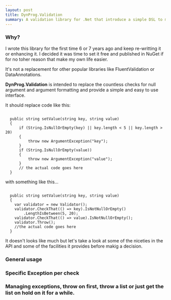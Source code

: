 ```yaml
---
layout: post
title: DynProg.Validation
summary: A validation library for .Net that introduce a simple DSL to make validation of arguments and method calls easier and less annoying.
---
```


### Why?

I wrote this library for the first time 6 or 7 years ago and keep re-writting it or enhancing it. I decided it was time to set it free and published in NuGet if for no toher reason that make my own life easier.

It's not a replacement for other popular libraries like <span class="code">FluentValidation</span> or  <span class="code">DataAnnotations</span>.

<strong>DynProg.Validation</strong> is intended to replace the countless checks for null argument and argument formatting and provide a simple and easy to use interface.

It should replace code like this:

<pre><code>
  public string setValue(string key, string value)
  {
      if (String.IsNullOrEmpty(key) || key.length < 5 || key.length > 20)
      {
          throw new ArgumentException("key");
      }
      if (String.IsNullOrEmpty(value))
      {
          throw new ArgumentException("value");
      }
      // the actual code goes here
  }
</code></pre>

with something like this...

<pre><code>
  public string setValue(string key, string value)
  {
    var validator = new Validator();
    validator.CheckThat(() => key).IsNotNullOrEmpty()
        .LengthIsBetween(5, 20);
    validator.CheckThat(() => value).IsNotNullOrEmpty();
    validator.Throw();
    //the actual code goes here
  }
</code></pre>

It doesn't looks like much but let's take a look at some of the niceties in the API and some of the facilities it provides before makig a decision.

### General usage

### Specific Exception per check

### Managing exceptions, throw on first, throw a list or just get the list on hold on it for a while.